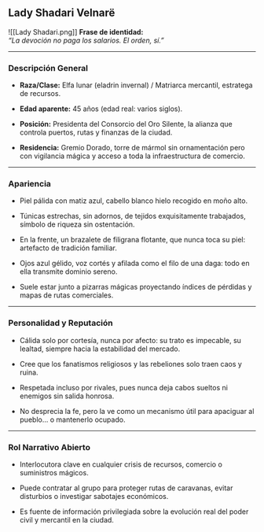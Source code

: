 ## **Lady Shadari Velnarë**

![[Lady Shadari.png]]
**Frase de identidad:**  
_“La devoción no paga los salarios. El orden, sí.”_

---

### Descripción General

- **Raza/Clase:** Elfa lunar (eladrin invernal) / Matriarca mercantil, estratega de recursos.
    
- **Edad aparente:** 45 años (edad real: varios siglos).
    
- **Posición:** Presidenta del Consorcio del Oro Silente, la alianza que controla puertos, rutas y finanzas de la ciudad.
    
- **Residencia:** Gremio Dorado, torre de mármol sin ornamentación pero con vigilancia mágica y acceso a toda la infraestructura de comercio.
    

---

### Apariencia

- Piel pálida con matiz azul, cabello blanco hielo recogido en moño alto.
    
- Túnicas estrechas, sin adornos, de tejidos exquisitamente trabajados, símbolo de riqueza sin ostentación.
    
- En la frente, un brazalete de filigrana flotante, que nunca toca su piel: artefacto de tradición familiar.
    
- Ojos azul gélido, voz cortés y afilada como el filo de una daga: todo en ella transmite dominio sereno.
    
- Suele estar junto a pizarras mágicas proyectando índices de pérdidas y mapas de rutas comerciales.
    

---

### Personalidad y Reputación

- Cálida solo por cortesía, nunca por afecto: su trato es impecable, su lealtad, siempre hacia la estabilidad del mercado.
    
- Cree que los fanatismos religiosos y las rebeliones solo traen caos y ruina.
    
- Respetada incluso por rivales, pues nunca deja cabos sueltos ni enemigos sin salida honrosa.
    
- No desprecia la fe, pero la ve como un mecanismo útil para apaciguar al pueblo… o mantenerlo ocupado.
    

---

### Rol Narrativo Abierto

- Interlocutora clave en cualquier crisis de recursos, comercio o suministros mágicos.
    
- Puede contratar al grupo para proteger rutas de caravanas, evitar disturbios o investigar sabotajes económicos.
    
- Es fuente de información privilegiada sobre la evolución real del poder civil y mercantil en la ciudad.
